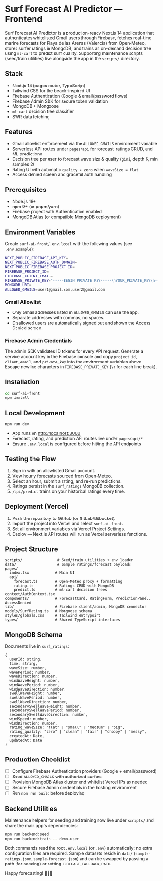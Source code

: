 # Surf Forecast AI Predictor — Frontend

Surf Forecast AI Predictor is a production-ready Next.js 14 application that authenticates whitelisted Gmail users through Firebase, fetches real-time marine forecasts for Playa de las Arenas (Valencia) from Open-Meteo, stores surfer ratings in MongoDB, and trains an on-demand decision tree using `ml-cart` to predict surf quality. Supporting maintenance scripts (seed/train utilities) live alongside the app in the `scripts/` directory.

## Stack

- Next.js 14 (pages router, TypeScript)
- Tailwind CSS for the beach-inspired UI
- Firebase Authentication (Google & email/password flows)
- Firebase Admin SDK for secure token validation
- MongoDB + Mongoose
- `ml-cart` decision tree classifier
- SWR data fetching

## Features

- Gmail allowlist enforcement via the `ALLOWED_GMAILS` environment variable
- Serverless API routes under `pages/api` for forecast, ratings CRUD, and ML predictions
- Decision tree per user to forecast wave size & quality (`gini`, depth 6, min samples 2)
- Rating UI with automatic `quality = zero` when `waveSize = flat`
- Access denied screen and graceful auth handling

## Prerequisites

- Node.js 18+
- npm 9+ (or pnpm/yarn)
- Firebase project with Authentication enabled
- MongoDB Atlas (or compatible MongoDB deployment)

## Environment Variables

Create `surf-ai-front/.env.local` with the following values (see `.env.example`):

```bash
NEXT_PUBLIC_FIREBASE_API_KEY=
NEXT_PUBLIC_FIREBASE_AUTH_DOMAIN=
NEXT_PUBLIC_FIREBASE_PROJECT_ID=
FIREBASE_PROJECT_ID=
FIREBASE_CLIENT_EMAIL=
FIREBASE_PRIVATE_KEY="-----BEGIN PRIVATE KEY-----\nYOUR_PRIVATE_KEY\n-----END PRIVATE KEY-----\n"
MONGODB_URI=
ALLOWED_GMAILS=user1@gmail.com,user2@gmail.com
```

### Gmail Allowlist

- Only Gmail addresses listed in `ALLOWED_GMAILS` can use the app.
- Separate addresses with commas, no spaces.
- Disallowed users are automatically signed out and shown the Access Denied screen.

### Firebase Admin Credentials

The admin SDK validates ID tokens for every API request. Generate a service account key in the Firebase console and copy `project_id`, `client_email`, and `private_key` into the environment variables above. Escape newline characters in `FIREBASE_PRIVATE_KEY` (`\n` for each line break).

## Installation

```bash
cd surf-ai-front
npm install
```

## Local Development

```bash
npm run dev
```

- App runs on [http://localhost:3000](http://localhost:3000)
- Forecast, rating, and prediction API routes live under `pages/api/*`
- Ensure `.env.local` is configured before hitting the API endpoints

## Testing the Flow

1. Sign in with an allowlisted Gmail account.
2. View hourly forecasts sourced from Open-Meteo.
3. Select an hour, submit a rating, and re-run predictions.
4. Ratings persist in the `surf_ratings` MongoDB collection.
5. `/api/predict` trains on your historical ratings every time.

## Deployment (Vercel)

1. Push the repository to GitHub (or GitLab/Bitbucket).
2. Import the project into Vercel and select `surf-ai-front`.
3. Set all environment variables via Vercel Project Settings.
4. Deploy — Next.js API routes will run as Vercel serverless functions.

## Project Structure

```
scripts/                # Seed/train utilities + env loader
data/                   # Sample ratings/forecast payloads
pages/
  index.tsx            # Main UI
  api/
    forecast.ts        # Open-Meteo proxy + formatting
    rating.ts          # Ratings CRUD with MongoDB
    predict.ts         # ml-cart decision trees
context/AuthContext.tsx
components/            # ForecastCard, RatingForm, PredictionPanel, AccessDenied
lib/                   # Firebase client/admin, MongoDB connector
models/SurfRating.ts   # Mongoose schema
styles/globals.css     # Tailwind entrypoint
types/                 # Shared TypeScript interfaces
```

## MongoDB Schema

Documents live in `surf_ratings`:

```
{
  userId: string,
  time: string,
  waveSize: number,
  wavePeriod: number,
  waveDirection: number,
  windWaveHeight: number,
  windWavePeriod: number,
  windWaveDirection: number,
  swellWaveHeight: number,
  swellWavePeriod: number,
  swellWaveDirection: number,
  secondarySwellWaveHeight: number,
  secondarySwellWavePeriod: number,
  secondarySwellWaveDirection: number,
  windSpeed: number,
  windDirection: number,
  rating_waveSize: "flat" | "small" | "medium" | "big",
  rating_quality: "zero" | "clean" | "fair" | "choppy" | "messy",
  createdAt: Date,
  updatedAt: Date
}
```

## Production Checklist

- [ ] Configure Firebase Authentication providers (Google + email/password)
- [ ] Seed `ALLOWED_GMAILS` with authorized surfers
- [ ] Provision MongoDB Atlas cluster and whitelist Vercel IPs as needed
- [ ] Secure Firebase Admin credentials in the hosting environment
- [ ] Run `npm run build` before deploying

## Backend Utilities

Maintenance helpers for seeding and training now live under `scripts/` and share the main app's dependencies:

```bash
npm run backend:seed
npm run backend:train -- demo-user
```

Both commands read the root `.env.local` (or `.env`) automatically; no extra configuration files are required.
Sample datasets reside in `data/` (`sample-ratings.json`, `sample-forecast.json`) and can be swapped by passing a path (for seeding) or setting `FORECAST_FALLBACK_PATH`.

Happy forecasting! 🏄‍♂️🌊
